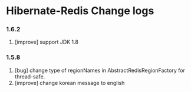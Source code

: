 # Hibernate-Redis Change logs

### 1.6.2

  1. [improve] support JDK 1.8 

### 1.5.8

  1. [bug]  change type of regionNames in AbstractRedisRegionFactory for thread-safe.
  2. [improve] change korean message to english
